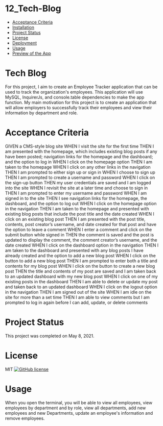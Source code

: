 # 12_Tech-Blog

* [Acceptance Criteria](#acceptancecriteria)
* [Installation](#installation)
* [Project Status](#projectstatus)
* [License](#license)
* [Deployment](#deployment)
* [Usage](#usage)
* [Preview of the App](#previewApp)

# Tech Blog

For this project, I aim to create an Employee Tracker application that can be used to track the organization's employees.  This application will use MySQL, InquirerJs, and console.table dependencies to make the app function. My main motivation for this project is to create an application that will allow employers to successfully track their employees and view their information by department and role. 

# Acceptance Criteria
GIVEN a CMS-style blog site
WHEN I visit the site for the first time
THEN I am presented with the homepage, which includes existing blog posts if any have been posted; navigation links for the homepage and the dashboard; and the option to log in
WHEN I click on the homepage option
THEN I am taken to the homepage
WHEN I click on any other links in the navigation
THEN I am prompted to either sign up or sign in
WHEN I choose to sign up
THEN I am prompted to create a username and password
WHEN I click on the sign-up button
THEN my user credentials are saved and I am logged into the site
WHEN I revisit the site at a later time and choose to sign in
THEN I am prompted to enter my username and password
WHEN I am signed in to the site
THEN I see navigation links for the homepage, the dashboard, and the option to log out
WHEN I click on the homepage option in the navigation
THEN I am taken to the homepage and presented with existing blog posts that include the post title and the date created
WHEN I click on an existing blog post
THEN I am presented with the post title, contents, post creator’s username, and date created for that post and have the option to leave a comment
WHEN I enter a comment and click on the submit button while signed in
THEN the comment is saved and the post is updated to display the comment, the comment creator’s username, and the date created
WHEN I click on the dashboard option in the navigation
THEN I am taken to the dashboard and presented with any blog posts I have already created and the option to add a new blog post
WHEN I click on the button to add a new blog post
THEN I am prompted to enter both a title and contents for my blog post
WHEN I click on the button to create a new blog post
THEN the title and contents of my post are saved and I am taken back to an updated dashboard with my new blog post
WHEN I click on one of my existing posts in the dashboard
THEN I am able to delete or update my post and taken back to an updated dashboard
WHEN I click on the logout option in the navigation
THEN I am signed out of the site
WHEN I am idle on the site for more than a set time
THEN I am able to view comments but I am prompted to log in again before I can add, update, or delete comments

<!-- # Installation
In order to use this app, you will need to install MySQL, InquirerJs, and console.table.  -->

# Project Status
This project was completed on May 8, 2021. 

# License
MIT
[![GitHub license](https://img.shields.io/badge/license-MIT-blue.svg)](https://github.com/sdca/advdv)

<!-- # Deployment
[Link](https://drive.google.com/file/d/1O19XE915vSMxjYLlFQsY-bE4j2_3muhJ/view?usp=sharing) -->

# Usage
When you open the terminal, you will be able to view all employees, view employees by department and by role, view all departments, add new employees and new Departments, update an employee's information and remove employees. 

<!-- Add screenShot
# Preview of the App
* This is how the app looks
![NoteTakingApp Screenshot](./assets/trackerSnapshot.PNG) -->